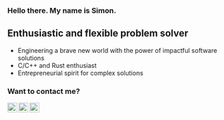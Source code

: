 ### Hello there. My name is Simon.

## Enthusiastic and flexible problem solver
- Engineering a brave new world with the power of impactful software solutions
- C/C++ and Rust enthusiast 
- Entrepreneurial spirit for complex solutions 

### Want to contact me?

[<img align="left" alt="Mail" width="22px" src="https://raw.githubusercontent.com/thesabbir/simple-line-icons/f3ed94dd797bdcab52d6f27ba589aea4bb6f3e4d/src/svgs/envolope.svg" />][mail]
[<img align="left" alt="LinkedIn" width="22px" src="https://raw.githubusercontent.com/thesabbir/simple-line-icons/f3ed94dd797bdcab52d6f27ba589aea4bb6f3e4d/src/svgs/social-linkedin.svg" />][linkedin]
[<img aling="left" alt="Website" width="22px" src="https://github.com/thesabbir/simple-line-icons/blob/master/src/svgs/globe.svg"/>][website]

<br />

[youtube]: https://www.youtube.com/channel/UCKf0S-dfZtk_lHGZTrj3wDg
[linkedin]: https://www.linkedin.com/in/simppabauer/
[mail]: mailto:simppabauer@gmail.com
[website]: https://simppa.me
